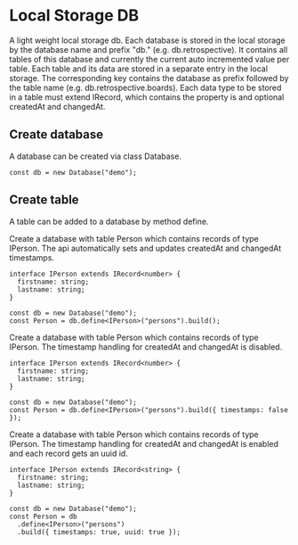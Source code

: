 # Local Storage DB

A light weight local storage db.
Each database is stored in the local storage by the database name and prefix "db." (e.g. db.retrospective). It contains all tables of this database and currently the current auto incremented value per table.
Each table and its data are stored in a separate entry in the local storage. The corresponding key contains the database as prefix followed by the table name (e.g. db.retrospective.boards).
Each data type to be stored in a table must extend IRecord, which contains the property is and optional createdAt and changedAt.

## Create database

A database can be created via class Database.

```
const db = new Database("demo");
```

## Create table

A table can be added to a database by method define.

Create a database with table Person which contains records of type IPerson.
The api automatically sets and updates createdAt and changedAt timestamps.

```
interface IPerson extends IRecord<number> {
  firstname: string;
  lastname: string;
}

const db = new Database("demo");
const Person = db.define<IPerson>("persons").build();
```

Create a database with table Person which contains records of type IPerson.
The timestamp handling for createdAt and changedAt is disabled.

```
interface IPerson extends IRecord<number> {
  firstname: string;
  lastname: string;
}

const db = new Database("demo");
const Person = db.define<IPerson>("persons").build({ timestamps: false });
```

Create a database with table Person which contains records of type IPerson.
The timestamp handling for createdAt and changedAt is enabled and each record gets an uuid id.

```
interface IPerson extends IRecord<string> {
  firstname: string;
  lastname: string;
}

const db = new Database("demo");
const Person = db
  .define<IPerson>("persons")
  .build({ timestamps: true, uuid: true });
```
